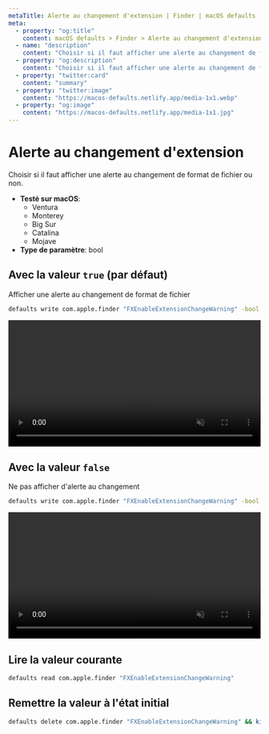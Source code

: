 ```yaml
---
metaTitle: Alerte au changement d'extension | Finder | macOS defaults
meta:
  - property: "og:title"
    content: macOS defaults > Finder > Alerte au changement d'extension
  - name: "description"
    content: "Choisir si il faut afficher une alerte au changement de format de fichier ou non."
  - property: "og:description"
    content: "Choisir si il faut afficher une alerte au changement de format de fichier ou non."
  - property: "twitter:card"
    content: "summary"
  - property: "twitter:image"
    content: "https://macos-defaults.netlify.app/media-1x1.webp"
  - property: "og:image"
    content: "https://macos-defaults.netlify.app/media-1x1.jpg"
---
```

# Alerte au changement d'extension

Choisir si il faut afficher une alerte au changement de format de fichier ou non.

<!-- break lists -->

- **Testé sur macOS**:
  * Ventura
  * Monterey
  * Big Sur
  * Catalina
  * Mojave
- **Type de paramètre**: bool

## Avec la valeur `true` (par défaut)

Afficher une alerte au changement de format de fichier

```bash
defaults write com.apple.finder "FXEnableExtensionChangeWarning" -bool "true" && killall Finder
```
<video autoplay loop muted playsinline width="739" height="416" style="max-width: 100%; height: auto">
  <source src="./finder-FXEnableExtensionChangeWarning-true.mp4" type="video/mp4">
  Exemple avec la valeur true
</video>

## Avec la valeur `false`

Ne pas afficher d'alerte au changement

```bash
defaults write com.apple.finder "FXEnableExtensionChangeWarning" -bool "false" && killall Finder
```
<video autoplay loop muted playsinline width="739" height="416" style="max-width: 100%; height: auto">
  <source src="./finder-FXEnableExtensionChangeWarning-false.mp4" type="video/mp4">
  Exemple avec la valeur false
</video>

## Lire la valeur courante
```bash
defaults read com.apple.finder "FXEnableExtensionChangeWarning"
```

## Remettre la valeur à l'état initial
```bash
defaults delete com.apple.finder "FXEnableExtensionChangeWarning" && killall Finder
```

